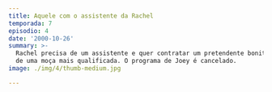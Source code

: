 ```yaml
---
title: Aquele com o assistente da Rachel
temporada: 7
episodio: 4
date: '2000-10-26'
summary: >-
  Rachel precisa de um assistente e quer contratar um pretendente bonitão em vez
  de uma moça mais qualificada. O programa de Joey é cancelado.
image: ./img/4/thumb-medium.jpg

---
```


